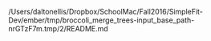 /Users/daltonellis/Dropbox/SchoolMac/Fall2016/SimpleFit-Dev/ember/tmp/broccoli_merge_trees-input_base_path-nrGTzF7m.tmp/2/README.md